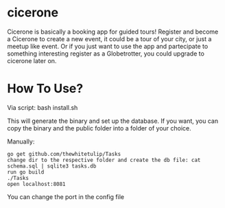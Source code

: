 # cicerone

Cicerone is basically a booking app for guided tours!
Register and become a Cicerone to create a new event, it could be a tour of your city, or just a meetup like event.
Or if you just want to use the app and partecipate to something interesting register as a Globetrotter, you could upgrade to cicerone later on.

# How To Use?

Via script: bash install.sh

This will generate the binary and set up the database. If you want, you can copy the binary and the public folder into a folder of your choice.

Manually:

    go get github.com/thewhitetulip/Tasks
    change dir to the respective folder and create the db file: cat schema.sql | sqlite3 tasks.db
    run go build
    ./Tasks
    open localhost:8081

You can change the port in the config file
